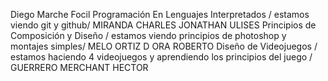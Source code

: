 Diego Marche Focil
	Programación En Lenguajes Interpretados / estamos viendo git y github/ MIRANDA CHARLES JONATHAN ULISES
Principios de Composición y Diseño / estamos viendo principios de photoshop y montajes simples/ MELO ORTIZ D ORA ROBERTO
	Diseño de Videojuegos / estamos haciendo 4 videojuegos y aprendiendo los principios del juego  / GUERRERO MERCHANT HECTOR